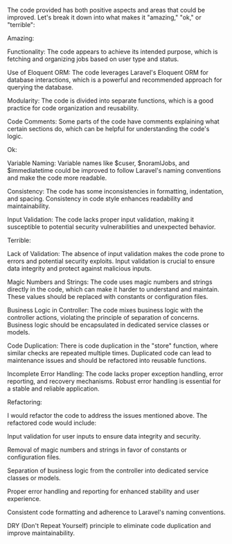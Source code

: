 The code provided has both positive aspects and areas that could be improved. Let's break it down into what makes it "amazing," "ok," or "terrible":

Amazing:

Functionality: The code appears to achieve its intended purpose, which is fetching and organizing jobs based on user type and status.

Use of Eloquent ORM: The code leverages Laravel's Eloquent ORM for database interactions, which is a powerful and recommended approach for querying the database.

Modularity: The code is divided into separate functions, which is a good practice for code organization and reusability.

Code Comments: Some parts of the code have comments explaining what certain sections do, which can be helpful for understanding the code's logic.

Ok:

Variable Naming: Variable names like $cuser, $noramlJobs, and $immediatetime could be improved to follow Laravel's naming conventions and make the code more readable.

Consistency: The code has some inconsistencies in formatting, indentation, and spacing. Consistency in code style enhances readability and maintainability.

Input Validation: The code lacks proper input validation, making it susceptible to potential security vulnerabilities and unexpected behavior.

Terrible:

Lack of Validation: The absence of input validation makes the code prone to errors and potential security exploits. Input validation is crucial to ensure data integrity and protect against malicious inputs.

Magic Numbers and Strings: The code uses magic numbers and strings directly in the code, which can make it harder to understand and maintain. These values should be replaced with constants or configuration files.

Business Logic in Controller: The code mixes business logic with the controller actions, violating the principle of separation of concerns. Business logic should be encapsulated in dedicated service classes or models.

Code Duplication: There is code duplication in the "store" function, where similar checks are repeated multiple times. Duplicated code can lead to maintenance issues and should be refactored into reusable functions.

Incomplete Error Handling: The code lacks proper exception handling, error reporting, and recovery mechanisms. Robust error handling is essential for a stable and reliable application.

Refactoring:

I would refactor the code to address the issues mentioned above. The refactored code would include:

Input validation for user inputs to ensure data integrity and security.

Removal of magic numbers and strings in favor of constants or configuration files.

Separation of business logic from the controller into dedicated service classes or models.

Proper error handling and reporting for enhanced stability and user experience.

Consistent code formatting and adherence to Laravel's naming conventions.

DRY (Don't Repeat Yourself) principle to eliminate code duplication and improve maintainability.